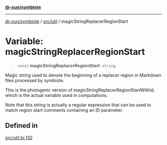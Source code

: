 [**@-xun/symbiote**](../../../README.md)

***

[@-xun/symbiote](../../../README.md) / [src/util](../README.md) / magicStringReplacerRegionStart

# Variable: magicStringReplacerRegionStart

> `const` **magicStringReplacerRegionStart**: `string`

Magic string used to denote the beginning of a replacer region in Markdown
files processed by symbiote.

This is the photogenic version of
magicStringReplacerRegionStartWithId, which is the actual variable
used in computations.

Note that this string is actually a regular expression that can be used to
match region start comments containing an ID parameter.

## Defined in

[src/util.ts:132](https://github.com/Xunnamius/symbiote/blob/6888363ae81ec0a004cfcb164e5a634c45aca6a9/src/util.ts#L132)
